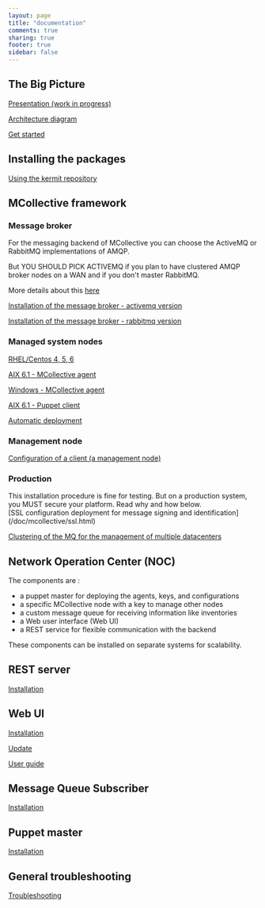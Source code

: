 ```yaml
---
layout: page
title: "documentation"
comments: true
sharing: true
footer: true
sidebar: false 
---
```


## The Big Picture

[Presentation (work in progress)](http://www.kermit.fr/documentation/prez/prez.pdf)

[Architecture diagram](/images/bigpicture/bigpicture.png)

[Get started](/doc/getstarted.html)

## Installing the packages

[Using the kermit repository](/doc/using_the_repo.html)

## MCollective framework

### Message broker
For the messaging backend of MCollective you can choose the ActiveMQ or RabbitMQ
implementations of AMQP.

<div class="important" markdown='1'>
But YOU SHOULD PICK ACTIVEMQ if you plan to have clustered AMQP broker nodes 
on a WAN and if you don't master RabbitMQ.
</div>

More details about this [here](/doc/mcollective/cluster.html)


[Installation of the message broker - activemq version](/doc/mcollective/broker_activemq_install.html)

[Installation of the message broker - rabbitmq version](/doc/mcollective/broker_rabbitmq_install.html)

### Managed system nodes

[RHEL/Centos 4, 5, 6](/doc/mcollective/rhel_install.html)

[AIX 6.1 - MCollective agent](/doc/mcollective/aix_install.html)

[Windows - MCollective agent](/doc/mcollective/windows_install.html)

[AIX 6.1 - Puppet client](/doc/puppet/aix_install.html)

[Automatic deployment](/doc/mcollective/autodeploy.html)


### Management node

[Configuration of a client (a management node)](/doc/mcollective/client.html)

### Production

<div class="important" markdown='1'>
This installation procedure is fine for testing. But on a production system, you MUST secure your platform.  Read why and how below.
</div>
[SSL configuration deployment for message signing and identification](/doc/mcollective/ssl.html)

[Clustering of the MQ for the management of multiple datacenters](/doc/mcollective/cluster.html)



## Network Operation Center (NOC)

The components are :

*  a puppet master for deploying the agents, keys, and configurations
*  a specific MCollective node with a key to manage other nodes
*  a custom message queue for receiving information like inventories
*  a Web user interface (Web UI)
*  a REST service for flexible communication with the backend

These components can be installed on separate systems for scalability.

## REST server

[Installation](/doc/restmco/install.html)

## Web UI

[Installation](/doc/webui/install.html)

[Update](/doc/webui/update.html)

[User guide](/doc/webui/userguide.html)

## Message Queue Subscriber

[Installation](/doc/mqrecv/install.html)

## Puppet master

[Installation](/doc/puppet/install.html)


## General troubleshooting

[Troubleshooting](/doc/troubleshooting.html)



